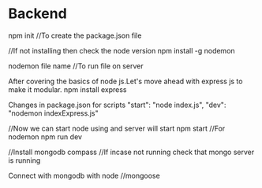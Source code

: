 # Backend

npm init
//To create the package.json file

//If not installing then check the node version 
npm install -g nodemon

nodemon file name 
//To run file on server

After covering the basics of node js.Let's move ahead with express js to make it modular.
npm install express

Changes in package.json for scripts 
"start": "node index.js",
"dev": "nodemon indexExpress.js"

//Now we can start node using and server will start
npm start 
//For nodemon 
npm run dev

//Install mongodb compass
//If incase not running check that mongo server is running 

Connect with mongodb with node
//mongoose

